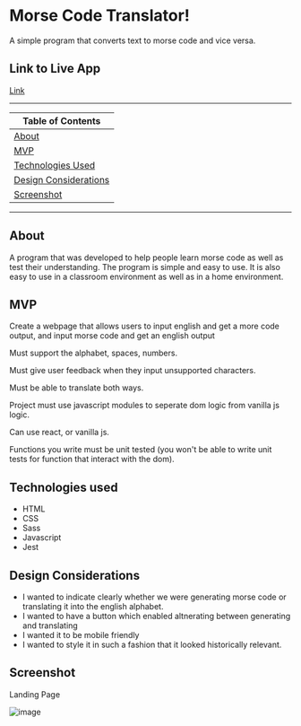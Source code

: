 # Morse Code Translator!
A simple program that converts text to morse code and vice versa.

## Link to Live App

[Link](https://jspeechy.github.io/morse-code-translator/)

---

| Table of Contents               |
| ------------------------------- |
| [About](#About) |
| [MVP](#MVP) |
| [Technologies Used](#TechnologiesUsed)             |
| [Design Considerations](#DesignConsiderations)   |                 |
| [Screenshot](#Screenshot)       |

---

## About

A program that was developed to help people learn morse code as well as test their understanding. The program is simple and easy to use. It is also easy to use in a classroom environment as well as in a home environment.

## MVP

Create a webpage that allows users to input english and get a more code output, and input morse code and get an english output

Must support the alphabet, spaces, numbers.

Must give user feedback when they input unsupported characters.

Must be able to translate both ways.

Project must use javascript modules to seperate dom logic from vanilla js logic.

Can use react, or vanilla js.

Functions you write must be unit tested (you won't be able to write unit tests for function that interact with the dom).

## Technologies used

- HTML
- CSS
- Sass
- Javascript
- Jest

## Design Considerations 

- I wanted to indicate clearly whether we were generating morse code or translating it into the english alphabet.
- I wanted to have a button which enabled altnerating between generating and translating
- I wanted it to be mobile friendly
- I wanted to style it in such a fashion that it looked historically relevant.

## Screenshot

Landing Page

![image](https://user-images.githubusercontent.com/102494925/174921431-a5225ddc-9bdf-47b2-b72c-5b5fb98b676d.png)
